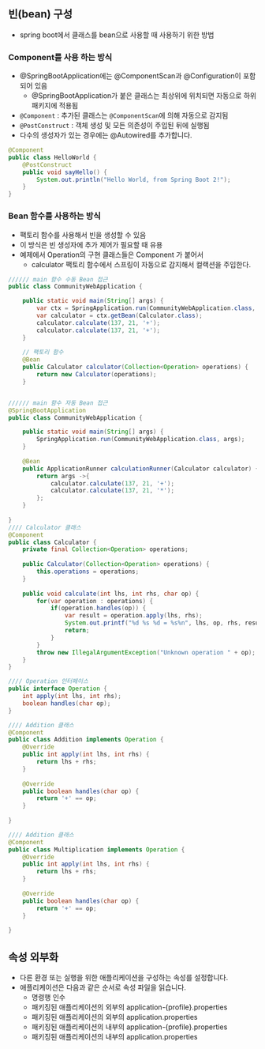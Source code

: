 ## 빈(bean) 구성
* spring boot에서 클래스를 bean으로 사용할 때 사용하기 위한 방법
### Component를 사용 하는 방식
* @SpringBootApplication에는 @ComponentScan과 @Configuration이 포함되어 있음
  * @SpringBootApplication가 붙은 클래스는 최상위에 위치되면 자동으로 하위 패키지에 적용됨
* `@Component` : 추가된 클래스는 `@ComponentScan`에 의해 자동으로 감지됨
* `@PostConstruct` : 객체 생성 및 모든 의존성이 주입된 뒤에 실행됨
* 다수의 생성자가 있는 경우에는 @Autowired를 추가합니다.
```java
@Component
public class HelloWorld {
	@PostConstruct
	public void sayHello() {
		System.out.println("Hello World, from Spring Boot 2!");
	}
}
```

### Bean 함수를 사용하는 방식
* 팩토리 함수를 사용해서 빈을 생성할 수 있음
* 이 방식은 빈 생성자에 추가 제어가 필요할 때 유용
* 예제에서 Operation의 구현 클래스들은 Component 가 붙어서 
  * calculator 팩토리 함수에서 스프링이 자동으로 감지해서 컬랙션을 주입한다.
```java
////// main 함수 수동 Bean 접근
public class CommunityWebApplication {

	public static void main(String[] args) {
		var ctx = SpringApplication.run(CommunityWebApplication.class, args);
		var calculator = ctx.getBean(Calculator.class);
		calculator.calculate(137, 21, '+');
		calculator.calculate(137, 21, '+');
	}
	
    // 팩토리 함수
	@Bean
	public Calculator calculator(Collection<Operation> operations) {
		return new Calculator(operations);
	}


////// main 함수 자동 Bean 접근
@SpringBootApplication
public class CommunityWebApplication {

	public static void main(String[] args) {
		SpringApplication.run(CommunityWebApplication.class, args);	
	}
	
	@Bean
	public ApplicationRunner calculationRunner(Calculator calculator) {
		return args ->{
			calculator.calculate(137, 21, '+');
			calculator.calculate(137, 21, '*');
		};
	}
	
}
//// Calculator 클래스 
@Component
public class Calculator {
	private final Collection<Operation> operations;
	
	public Calculator(Collection<Operation> operations) {
		this.operations = operations;
	}
	
	public void calculate(int lhs, int rhs, char op) {
		for(var operation : operations) {
			if(operation.handles(op)) {
				var result = operation.apply(lhs, rhs);
				System.out.printf("%d %s %d = %s%n", lhs, op, rhs, result);
				return;
			}
		}
		throw new IllegalArgumentException("Unknown operation " + op);
	}
}

//// Operation 인터페이스
public interface Operation {
	int apply(int lhs, int rhs);
	boolean handles(char op);
}

//// Addition 클래스 
@Component
public class Addition implements Operation {
	@Override
	public int apply(int lhs, int rhs) {
		return lhs + rhs;
	}
	
	@Override
	public boolean handles(char op) {
		return '+' == op;
	}
	
}

//// Addition 클래스 
@Component
public class Multiplication implements Operation {
	@Override
	public int apply(int lhs, int rhs) {
		return lhs + rhs;
	}
	
	@Override
	public boolean handles(char op) {
		return '+' == op;
	}
	
}
```

## 속성 외부화
* 다른 환경 또는 실행을 위한 애플리케이션을 구성하는 속성를 설정합니다. 
* 애플리케이션은 다음과 같은 순서로 속성 파일을 읽습니다. 
  * 명령행 인수
  * 패키징된 애플리케이션의 외부의 application-{profile}.properties
  * 패키징된 애플리케이션의 외부의 application.properties
  * 패키징된 애플리케이션의 내부의 application-{profile}.properties
  * 패키징된 애플리케이션의 내부의 application.properties